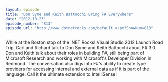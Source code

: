 ```yaml
---
layout: episode
title: "Don Syme and Keith Battocchi Bring F# Everywhere"
date: "2012-10-23"
episode_number: "813"
episode_url: "http://www.dotnetrocks.com/default.aspx?ShowNum=813"
---
```


While at the Boston stop of the .NET Rocks! Visual Studio 2012 Launch Road Trip, Carl and Richard talk to Don Syme and Keith Battocchi about F# 3.0. Don and Keith talk about their roles in building F#, still being part of Microsoft Research and working with Microsoft's Developer Division in Redmond. The conversation also digs into F#'s ability to create type providers for accessing internal and external data as if it is part of the language. Call it the ultimate extension to IntelliSense!
